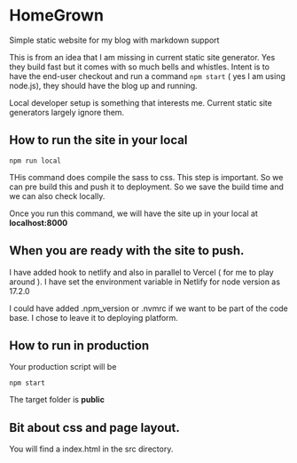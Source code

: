 # HomeGrown
Simple static website for my blog with markdown support

This is from an idea that I am missing in current static site generator. Yes they build fast but it comes with so much bells and whistles. 
Intent is to have the end-user checkout and run a command `npm start` ( yes I am using node.js), they should have the blog up and running.

Local developer setup is something that interests me. Current static site generators largely ignore them. 




## How to run the site in your local 

```
npm run local
```

THis command does compile the sass to css. This step is important. So we can pre build this and push it to deployment. So we save the build time and we can also check locally. 

Once you run this command, we will have the site up in your local at **localhost:8000** 


## When you are ready with the site to push. 

I have added hook to netlify and also in parallel to Vercel ( for me to play around ). I have set the environment variable in Netlify for node version as 17.2.0 

I could have added .npm_version or .nvmrc if we want to be part of the code base. I chose to leave it to deploying platform. 

## How to run in production 

Your production script will be 

```
npm start
```

The target folder is **public** 





## Bit about css and page layout. 

You will find a index.html in the src directory. 